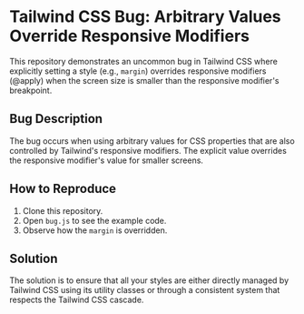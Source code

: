# Tailwind CSS Bug: Arbitrary Values Override Responsive Modifiers

This repository demonstrates an uncommon bug in Tailwind CSS where explicitly setting a style (e.g., `margin`) overrides responsive modifiers (@apply) when the screen size is smaller than the responsive modifier's breakpoint.

## Bug Description
The bug occurs when using arbitrary values for CSS properties that are also controlled by Tailwind's responsive modifiers.  The explicit value overrides the responsive modifier's value for smaller screens.

## How to Reproduce
1. Clone this repository.
2. Open `bug.js` to see the example code.
3. Observe how the `margin` is overridden.

## Solution
The solution is to ensure that all your styles are either directly managed by Tailwind CSS using its utility classes or through a consistent system that respects the Tailwind CSS cascade.
